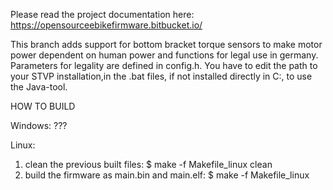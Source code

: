 Please read the project documentation here: https://opensourceebikefirmware.bitbucket.io/

This branch adds support for bottom bracket torque sensors to make motor power dependent on human power and functions for legal use in germany.
Parameters for legality are defined in config.h.
You have to edit the path to your STVP installation,in the .bat files, if not installed directly in C:\, to use the Java-tool.

HOW TO BUILD

Windows: ???

Linux:
1. clean the previous built files: $ make -f Makefile_linux clean
2. build the firmware as main.bin and main.elf: $ make -f Makefile_linux
